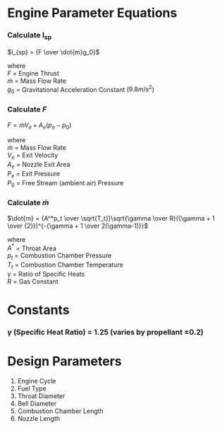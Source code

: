 # Engine Parameter Equations
### Calculate I<sub>sp</sub>

$I_{sp} = {F \over \dot{m}g_0}$

where    
$F$ = Engine Thrust   
$\dot{m}$ = Mass Flow Rate    
$g_0$ = Gravitational Acceleration Constant ($9.8 m/s^2$)

### Calculate $F$

$F = \dot{m}V_e + A_e(p_e - p_0)$

where   
$\dot{m}$ = Mass Flow Rate      
$V_e$ = Exit Velocity   
$A_e$ = Nozzle Exit Area   
$P_e$ = Exit Pressure   
$P_0$ = Free Stream (ambient air) Pressure   

### Calculate $\dot{m}$

$\dot{m} = {A^*p_t \over \sqrt{T_t}}\sqrt{\gamma \over R}({\gamma + 1 \over {2}})^{-{\gamma + 1 \over 2(\gamma-1)}}$

where   
$A^*$ = Throat Area   
$p_t$ = Combustion Chamber Pressure   
$T_t$ = Combustion Chamber Temperature    
$\gamma$ = Ratio of Specific Heats   
$R$ = Gas Constant   

# Constants
### $\gamma$ (Specific Heat Ratio) = 1.25 (varies by propellant $\pm0.2$)



# Design Parameters

1. Engine Cycle
2. Fuel Type
3. Throat Diameter
4. Bell Diameter
5. Combustion Chamber Length
6. Nozzle Length